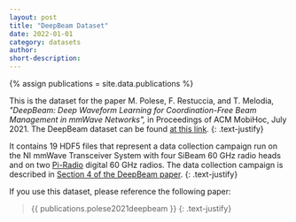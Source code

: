 ```yaml
---
layout: post
title: "DeepBeam Dataset"
date: 2022-01-01
category: datasets
author:
short-description:
---
```


{% assign publications = site.data.publications %}

This is the dataset for the paper M. Polese, F. Restuccia, and T. Melodia, <i>"DeepBeam: Deep Waveform Learning for Coordination-Free Beam Management in mmWave Networks",</i> in Proceedings of ACM MobiHoc, July 2021.
The DeepBeam dataset can be found <a href="http://hdl.handle.net/2047/D20409451" target="_blank">at this link</a>.
{: .text-justify}

It contains 19 HDF5 files that represent a data collection campaign run on the NI mmWave Transceiver System with four SiBeam 60 GHz radio heads and on two [Pi-Radio](https://www.pi-rad.io) digital 60 GHz radios. The data collection campaign is described in [Section 4 of the DeepBeam paper](https://arxiv.org/pdf/2012.14350.pdf).
{: .text-justify}

If you use this dataset, please reference the following paper:

> {{ publications.polese2021deepbeam }}
> {: .text-justify}